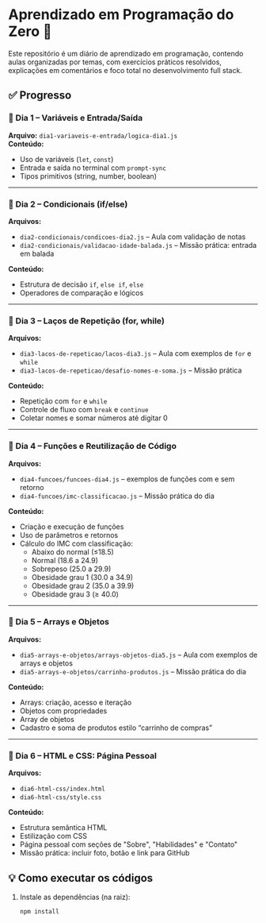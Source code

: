 # Aprendizado em Programação do Zero 🚀

Este repositório é um diário de aprendizado em programação, contendo aulas organizadas por temas, com exercícios práticos resolvidos, explicações em comentários e foco total no desenvolvimento full stack.

## ✅ Progresso

### 📌 Dia 1 – Variáveis e Entrada/Saída
**Arquivo:** `dia1-variaveis-e-entrada/logica-dia1.js`  
**Conteúdo:**
- Uso de variáveis (`let`, `const`)
- Entrada e saída no terminal com `prompt-sync`
- Tipos primitivos (string, number, boolean)

---

### 📌 Dia 2 – Condicionais (if/else)
**Arquivos:**
- `dia2-condicionais/condicoes-dia2.js` – Aula com validação de notas
- `dia2-condicionais/validacao-idade-balada.js` – Missão prática: entrada em balada

**Conteúdo:**
- Estrutura de decisão `if`, `else if`, `else`
- Operadores de comparação e lógicos

---

### 📌 Dia 3 – Laços de Repetição (for, while)
**Arquivos:**
- `dia3-lacos-de-repeticao/lacos-dia3.js` – Aula com exemplos de `for` e `while`
- `dia3-lacos-de-repeticao/desafio-nomes-e-soma.js` – Missão prática

**Conteúdo:**
- Repetição com `for` e `while`
- Controle de fluxo com `break` e `continue`
- Coletar nomes e somar números até digitar 0

---

### 📌 Dia 4 – Funções e Reutilização de Código
**Arquivos:**
- `dia4-funcoes/funcoes-dia4.js` – exemplos de funções com e sem retorno
- `dia4-funcoes/imc-classificacao.js` – Missão prática do dia

**Conteúdo:**
- Criação e execução de funções
- Uso de parâmetros e retornos
- Cálculo do IMC com classificação:
  - Abaixo do normal (≤18.5)
  - Normal (18.6 a 24.9)
  - Sobrepeso (25.0 a 29.9)
  - Obesidade grau 1 (30.0 a 34.9)
  - Obesidade grau 2 (35.0 a 39.9)
  - Obesidade grau 3 (≥ 40.0)

---

### 📌 Dia 5 – Arrays e Objetos
**Arquivos:**
- `dia5-arrays-e-objetos/arrays-objetos-dia5.js` – Aula com exemplos de arrays e objetos
- `dia5-arrays-e-objetos/carrinho-produtos.js` – Missão prática do dia

**Conteúdo:**
- Arrays: criação, acesso e iteração
- Objetos com propriedades
- Array de objetos
- Cadastro e soma de produtos estilo “carrinho de compras”

---

### 📌 Dia 6 – HTML e CSS: Página Pessoal
**Arquivos:**
- `dia6-html-css/index.html`
- `dia6-html-css/style.css`

**Conteúdo:**
- Estrutura semântica HTML
- Estilização com CSS
- Página pessoal com seções de "Sobre", "Habilidades" e "Contato"
- Missão prática: incluir foto, botão e link para GitHub


## 💡 Como executar os códigos

1. Instale as dependências (na raiz):
   ```bash
   npm install


